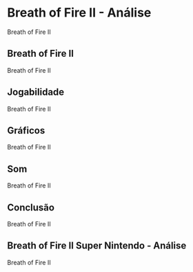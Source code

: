 ---
---

# Breath of Fire II - Análise

Breath of Fire II

## Breath of Fire II

Breath of Fire II

## Jogabilidade

Breath of Fire II

## Gráficos

Breath of Fire II

## Som

Breath of Fire II

## Conclusão

Breath of Fire II

## Breath of Fire II Super Nintendo - Análise

Breath of Fire II
